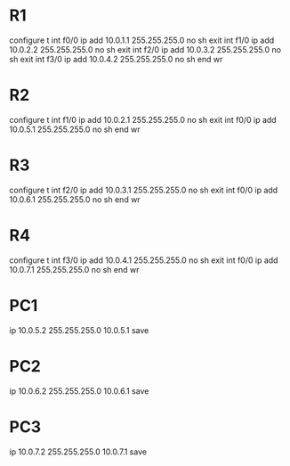 # R1
configure t
int f0/0
ip add 10.0.1.1 255.255.255.0
no sh
exit
int f1/0
ip add 10.0.2.2 255.255.255.0
no sh
exit
int f2/0
ip add 10.0.3.2 255.255.255.0
no sh
exit
int f3/0
ip add 10.0.4.2 255.255.255.0
no sh
end
wr

# R2
configure t
int f1/0
ip add 10.0.2.1 255.255.255.0
no sh
exit
int f0/0
ip add 10.0.5.1 255.255.255.0
no sh
end
wr

# R3
configure t
int f2/0
ip add 10.0.3.1 255.255.255.0
no sh
exit
int f0/0
ip add 10.0.6.1 255.255.255.0
no sh
end
wr

# R4
configure t
int f3/0
ip add 10.0.4.1 255.255.255.0
no sh
exit
int f0/0
ip add 10.0.7.1 255.255.255.0
no sh
end
wr

# PC1
ip 10.0.5.2 255.255.255.0 10.0.5.1
save

# PC2
ip 10.0.6.2 255.255.255.0 10.0.6.1
save

# PC3
ip 10.0.7.2 255.255.255.0 10.0.7.1
save
